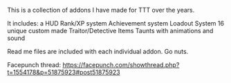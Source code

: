This is a collection of addons I have made for TTT over the years.

It includes:
  a HUD
  Rank/XP system
  Achievement system
  Loadout System
  16 unique custom made Traitor/Detective Items
  Taunts with animations and sound
  
  
Read me files are included with each individual addon. Go nuts.

Facepunch thread: https://facepunch.com/showthread.php?t=1554178&p=51875923#post51875923
